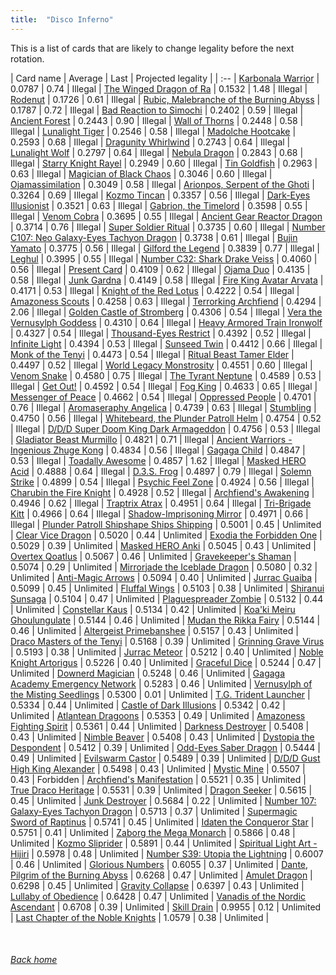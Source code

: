 ```yaml
---
title:  "Disco Inferno"
---
```


This is a list of cards that are likely to change legality before the next rotation.

| Card name | Average | Last | Projected legality |
| :-- |
[Karbonala Warrior](https://db.ygoprodeck.com/card/?search=Karbonala%20Warrior) | 0.0787 | 0.74 | Illegal |
[The Winged Dragon of Ra](https://db.ygoprodeck.com/card/?search=The%20Winged%20Dragon%20of%20Ra) | 0.1532 | 1.48 | Illegal |
[Rodenut](https://db.ygoprodeck.com/card/?search=Rodenut) | 0.1726 | 0.61 | Illegal |
[Rubic, Malebranche of the Burning Abyss](https://db.ygoprodeck.com/card/?search=Rubic,%20Malebranche%20of%20the%20Burning%20Abyss) | 0.1787 | 0.72 | Illegal |
[Bad Reaction to Simochi](https://db.ygoprodeck.com/card/?search=Bad%20Reaction%20to%20Simochi) | 0.2402 | 0.59 | Illegal |
[Ancient Forest](https://db.ygoprodeck.com/card/?search=Ancient%20Forest) | 0.2443 | 0.90 | Illegal |
[Wall of Thorns](https://db.ygoprodeck.com/card/?search=Wall%20of%20Thorns) | 0.2448 | 0.58 | Illegal |
[Lunalight Tiger](https://db.ygoprodeck.com/card/?search=Lunalight%20Tiger) | 0.2546 | 0.58 | Illegal |
[Madolche Hootcake](https://db.ygoprodeck.com/card/?search=Madolche%20Hootcake) | 0.2593 | 0.68 | Illegal |
[Dragunity Whirlwind](https://db.ygoprodeck.com/card/?search=Dragunity%20Whirlwind) | 0.2743 | 0.64 | Illegal |
[Lunalight Wolf](https://db.ygoprodeck.com/card/?search=Lunalight%20Wolf) | 0.2797 | 0.64 | Illegal |
[Nebula Dragon](https://db.ygoprodeck.com/card/?search=Nebula%20Dragon) | 0.2843 | 0.68 | Illegal |
[Starry Knight Rayel](https://db.ygoprodeck.com/card/?search=Starry%20Knight%20Rayel) | 0.2949 | 0.60 | Illegal |
[Tin Goldfish](https://db.ygoprodeck.com/card/?search=Tin%20Goldfish) | 0.2963 | 0.63 | Illegal |
[Magician of Black Chaos](https://db.ygoprodeck.com/card/?search=Magician%20of%20Black%20Chaos) | 0.3046 | 0.60 | Illegal |
[Ojamassimilation](https://db.ygoprodeck.com/card/?search=Ojamassimilation) | 0.3049 | 0.58 | Illegal |
[Arionpos, Serpent of the Ghoti](https://db.ygoprodeck.com/card/?search=Arionpos,%20Serpent%20of%20the%20Ghoti) | 0.3264 | 0.69 | Illegal |
[Kozmo Tincan](https://db.ygoprodeck.com/card/?search=Kozmo%20Tincan) | 0.3357 | 0.56 | Illegal |
[Dark-Eyes Illusionist](https://db.ygoprodeck.com/card/?search=Dark-Eyes%20Illusionist) | 0.3521 | 0.63 | Illegal |
[Gabrion, the Timelord](https://db.ygoprodeck.com/card/?search=Gabrion,%20the%20Timelord) | 0.3598 | 0.55 | Illegal |
[Venom Cobra](https://db.ygoprodeck.com/card/?search=Venom%20Cobra) | 0.3695 | 0.55 | Illegal |
[Ancient Gear Reactor Dragon](https://db.ygoprodeck.com/card/?search=Ancient%20Gear%20Reactor%20Dragon) | 0.3714 | 0.76 | Illegal |
[Super Soldier Ritual](https://db.ygoprodeck.com/card/?search=Super%20Soldier%20Ritual) | 0.3735 | 0.60 | Illegal |
[Number C107: Neo Galaxy-Eyes Tachyon Dragon](https://db.ygoprodeck.com/card/?search=Number%20C107:%20Neo%20Galaxy-Eyes%20Tachyon%20Dragon) | 0.3738 | 0.61 | Illegal |
[Bujin Yamato](https://db.ygoprodeck.com/card/?search=Bujin%20Yamato) | 0.3775 | 0.56 | Illegal |
[Gilford the Legend](https://db.ygoprodeck.com/card/?search=Gilford%20the%20Legend) | 0.3839 | 0.77 | Illegal |
[Leghul](https://db.ygoprodeck.com/card/?search=Leghul) | 0.3995 | 0.55 | Illegal |
[Number C32: Shark Drake Veiss](https://db.ygoprodeck.com/card/?search=Number%20C32:%20Shark%20Drake%20Veiss) | 0.4060 | 0.56 | Illegal |
[Present Card](https://db.ygoprodeck.com/card/?search=Present%20Card) | 0.4109 | 0.62 | Illegal |
[Ojama Duo](https://db.ygoprodeck.com/card/?search=Ojama%20Duo) | 0.4135 | 0.58 | Illegal |
[Junk Gardna](https://db.ygoprodeck.com/card/?search=Junk%20Gardna) | 0.4149 | 0.58 | Illegal |
[Fire King Avatar Arvata](https://db.ygoprodeck.com/card/?search=Fire%20King%20Avatar%20Arvata) | 0.4171 | 0.53 | Illegal |
[Knight of the Red Lotus](https://db.ygoprodeck.com/card/?search=Knight%20of%20the%20Red%20Lotus) | 0.4222 | 0.54 | Illegal |
[Amazoness Scouts](https://db.ygoprodeck.com/card/?search=Amazoness%20Scouts) | 0.4258 | 0.63 | Illegal |
[Terrorking Archfiend](https://db.ygoprodeck.com/card/?search=Terrorking%20Archfiend) | 0.4294 | 2.06 | Illegal |
[Golden Castle of Stromberg](https://db.ygoprodeck.com/card/?search=Golden%20Castle%20of%20Stromberg) | 0.4306 | 0.54 | Illegal |
[Vera the Vernusylph Goddess](https://db.ygoprodeck.com/card/?search=Vera%20the%20Vernusylph%20Goddess) | 0.4310 | 0.64 | Illegal |
[Heavy Armored Train Ironwolf](https://db.ygoprodeck.com/card/?search=Heavy%20Armored%20Train%20Ironwolf) | 0.4327 | 0.54 | Illegal |
[Thousand-Eyes Restrict](https://db.ygoprodeck.com/card/?search=Thousand-Eyes%20Restrict) | 0.4392 | 0.52 | Illegal |
[Infinite Light](https://db.ygoprodeck.com/card/?search=Infinite%20Light) | 0.4394 | 0.53 | Illegal |
[Sunseed Twin](https://db.ygoprodeck.com/card/?search=Sunseed%20Twin) | 0.4412 | 0.66 | Illegal |
[Monk of the Tenyi](https://db.ygoprodeck.com/card/?search=Monk%20of%20the%20Tenyi) | 0.4473 | 0.54 | Illegal |
[Ritual Beast Tamer Elder](https://db.ygoprodeck.com/card/?search=Ritual%20Beast%20Tamer%20Elder) | 0.4497 | 0.52 | Illegal |
[World Legacy Monstrosity](https://db.ygoprodeck.com/card/?search=World%20Legacy%20Monstrosity) | 0.4551 | 0.60 | Illegal |
[Venom Snake](https://db.ygoprodeck.com/card/?search=Venom%20Snake) | 0.4580 | 0.75 | Illegal |
[The Tyrant Neptune](https://db.ygoprodeck.com/card/?search=The%20Tyrant%20Neptune) | 0.4589 | 0.53 | Illegal |
[Get Out!](https://db.ygoprodeck.com/card/?search=Get%20Out!) | 0.4592 | 0.54 | Illegal |
[Fog King](https://db.ygoprodeck.com/card/?search=Fog%20King) | 0.4633 | 0.65 | Illegal |
[Messenger of Peace](https://db.ygoprodeck.com/card/?search=Messenger%20of%20Peace) | 0.4662 | 0.54 | Illegal |
[Oppressed People](https://db.ygoprodeck.com/card/?search=Oppressed%20People) | 0.4701 | 0.76 | Illegal |
[Aromaseraphy Angelica](https://db.ygoprodeck.com/card/?search=Aromaseraphy%20Angelica) | 0.4739 | 0.63 | Illegal |
[Stumbling](https://db.ygoprodeck.com/card/?search=Stumbling) | 0.4750 | 0.56 | Illegal |
[Whitebeard, the Plunder Patroll Helm](https://db.ygoprodeck.com/card/?search=Whitebeard,%20the%20Plunder%20Patroll%20Helm) | 0.4754 | 0.52 | Illegal |
[D/D/D Super Doom King Dark Armageddon](https://db.ygoprodeck.com/card/?search=D/D/D%20Super%20Doom%20King%20Dark%20Armageddon) | 0.4756 | 0.53 | Illegal |
[Gladiator Beast Murmillo](https://db.ygoprodeck.com/card/?search=Gladiator%20Beast%20Murmillo) | 0.4821 | 0.71 | Illegal |
[Ancient Warriors - Ingenious Zhuge Kong](https://db.ygoprodeck.com/card/?search=Ancient%20Warriors%20-%20Ingenious%20Zhuge%20Kong) | 0.4834 | 0.56 | Illegal |
[Gagaga Child](https://db.ygoprodeck.com/card/?search=Gagaga%20Child) | 0.4847 | 0.53 | Illegal |
[Toadally Awesome](https://db.ygoprodeck.com/card/?search=Toadally%20Awesome) | 0.4857 | 1.62 | Illegal |
[Masked HERO Acid](https://db.ygoprodeck.com/card/?search=Masked%20HERO%20Acid) | 0.4888 | 0.64 | Illegal |
[D.3.S. Frog](https://db.ygoprodeck.com/card/?search=D.3.S.%20Frog) | 0.4897 | 0.79 | Illegal |
[Solemn Strike](https://db.ygoprodeck.com/card/?search=Solemn%20Strike) | 0.4899 | 0.54 | Illegal |
[Psychic Feel Zone](https://db.ygoprodeck.com/card/?search=Psychic%20Feel%20Zone) | 0.4924 | 0.56 | Illegal |
[Charubin the Fire Knight](https://db.ygoprodeck.com/card/?search=Charubin%20the%20Fire%20Knight) | 0.4928 | 0.52 | Illegal |
[Archfiend's Awakening](https://db.ygoprodeck.com/card/?search=Archfiend's%20Awakening) | 0.4946 | 0.62 | Illegal |
[Traptrix Atrax](https://db.ygoprodeck.com/card/?search=Traptrix%20Atrax) | 0.4951 | 0.64 | Illegal |
[Tri-Brigade Kitt](https://db.ygoprodeck.com/card/?search=Tri-Brigade%20Kitt) | 0.4966 | 0.64 | Illegal |
[Shadow-Imprisoning Mirror](https://db.ygoprodeck.com/card/?search=Shadow-Imprisoning%20Mirror) | 0.4971 | 0.66 | Illegal |
[Plunder Patroll Shipshape Ships Shipping](https://db.ygoprodeck.com/card/?search=Plunder%20Patroll%20Shipshape%20Ships%20Shipping) | 0.5001 | 0.45 | Unlimited |
[Clear Vice Dragon](https://db.ygoprodeck.com/card/?search=Clear%20Vice%20Dragon) | 0.5020 | 0.44 | Unlimited |
[Exodia the Forbidden One](https://db.ygoprodeck.com/card/?search=Exodia%20the%20Forbidden%20One) | 0.5029 | 0.39 | Unlimited |
[Masked HERO Anki](https://db.ygoprodeck.com/card/?search=Masked%20HERO%20Anki) | 0.5045 | 0.43 | Unlimited |
[Overtex Qoatlus](https://db.ygoprodeck.com/card/?search=Overtex%20Qoatlus) | 0.5067 | 0.46 | Unlimited |
[Gravekeeper's Shaman](https://db.ygoprodeck.com/card/?search=Gravekeeper's%20Shaman) | 0.5074 | 0.29 | Unlimited |
[Mirrorjade the Iceblade Dragon](https://db.ygoprodeck.com/card/?search=Mirrorjade%20the%20Iceblade%20Dragon) | 0.5080 | 0.32 | Unlimited |
[Anti-Magic Arrows](https://db.ygoprodeck.com/card/?search=Anti-Magic%20Arrows) | 0.5094 | 0.40 | Unlimited |
[Jurrac Guaiba](https://db.ygoprodeck.com/card/?search=Jurrac%20Guaiba) | 0.5099 | 0.45 | Unlimited |
[Fluffal Wings](https://db.ygoprodeck.com/card/?search=Fluffal%20Wings) | 0.5103 | 0.38 | Unlimited |
[Shiranui Sunsaga](https://db.ygoprodeck.com/card/?search=Shiranui%20Sunsaga) | 0.5104 | 0.47 | Unlimited |
[Plaguespreader Zombie](https://db.ygoprodeck.com/card/?search=Plaguespreader%20Zombie) | 0.5132 | 0.44 | Unlimited |
[Constellar Kaus](https://db.ygoprodeck.com/card/?search=Constellar%20Kaus) | 0.5134 | 0.42 | Unlimited |
[Koa'ki Meiru Ghoulungulate](https://db.ygoprodeck.com/card/?search=Koa'ki%20Meiru%20Ghoulungulate) | 0.5144 | 0.46 | Unlimited |
[Mudan the Rikka Fairy](https://db.ygoprodeck.com/card/?search=Mudan%20the%20Rikka%20Fairy) | 0.5144 | 0.46 | Unlimited |
[Altergeist Primebanshee](https://db.ygoprodeck.com/card/?search=Altergeist%20Primebanshee) | 0.5157 | 0.43 | Unlimited |
[Draco Masters of the Tenyi](https://db.ygoprodeck.com/card/?search=Draco%20Masters%20of%20the%20Tenyi) | 0.5168 | 0.39 | Unlimited |
[Grinning Grave Virus](https://db.ygoprodeck.com/card/?search=Grinning%20Grave%20Virus) | 0.5193 | 0.38 | Unlimited |
[Jurrac Meteor](https://db.ygoprodeck.com/card/?search=Jurrac%20Meteor) | 0.5212 | 0.40 | Unlimited |
[Noble Knight Artorigus](https://db.ygoprodeck.com/card/?search=Noble%20Knight%20Artorigus) | 0.5226 | 0.40 | Unlimited |
[Graceful Dice](https://db.ygoprodeck.com/card/?search=Graceful%20Dice) | 0.5244 | 0.47 | Unlimited |
[Downerd Magician](https://db.ygoprodeck.com/card/?search=Downerd%20Magician) | 0.5248 | 0.46 | Unlimited |
[Gagaga Academy Emergency Network](https://db.ygoprodeck.com/card/?search=Gagaga%20Academy%20Emergency%20Network) | 0.5283 | 0.46 | Unlimited |
[Vernusylph of the Misting Seedlings](https://db.ygoprodeck.com/card/?search=Vernusylph%20of%20the%20Misting%20Seedlings) | 0.5300 | 0.01 | Unlimited |
[T.G. Trident Launcher](https://db.ygoprodeck.com/card/?search=T.G.%20Trident%20Launcher) | 0.5334 | 0.44 | Unlimited |
[Castle of Dark Illusions](https://db.ygoprodeck.com/card/?search=Castle%20of%20Dark%20Illusions) | 0.5342 | 0.42 | Unlimited |
[Atlantean Dragoons](https://db.ygoprodeck.com/card/?search=Atlantean%20Dragoons) | 0.5353 | 0.49 | Unlimited |
[Amazoness Fighting Spirit](https://db.ygoprodeck.com/card/?search=Amazoness%20Fighting%20Spirit) | 0.5361 | 0.44 | Unlimited |
[Darkness Destroyer](https://db.ygoprodeck.com/card/?search=Darkness%20Destroyer) | 0.5408 | 0.43 | Unlimited |
[Nimble Beaver](https://db.ygoprodeck.com/card/?search=Nimble%20Beaver) | 0.5408 | 0.43 | Unlimited |
[Dystopia the Despondent](https://db.ygoprodeck.com/card/?search=Dystopia%20the%20Despondent) | 0.5412 | 0.39 | Unlimited |
[Odd-Eyes Saber Dragon](https://db.ygoprodeck.com/card/?search=Odd-Eyes%20Saber%20Dragon) | 0.5444 | 0.49 | Unlimited |
[Evilswarm Castor](https://db.ygoprodeck.com/card/?search=Evilswarm%20Castor) | 0.5489 | 0.39 | Unlimited |
[D/D/D Gust High King Alexander](https://db.ygoprodeck.com/card/?search=D/D/D%20Gust%20High%20King%20Alexander) | 0.5498 | 0.43 | Unlimited |
[Mystic Mine](https://db.ygoprodeck.com/card/?search=Mystic%20Mine) | 0.5507 | 0.43 | Forbidden |
[Archfiend's Manifestation](https://db.ygoprodeck.com/card/?search=Archfiend's%20Manifestation) | 0.5521 | 0.35 | Unlimited |
[True Draco Heritage](https://db.ygoprodeck.com/card/?search=True%20Draco%20Heritage) | 0.5531 | 0.39 | Unlimited |
[Dragon Seeker](https://db.ygoprodeck.com/card/?search=Dragon%20Seeker) | 0.5615 | 0.45 | Unlimited |
[Junk Destroyer](https://db.ygoprodeck.com/card/?search=Junk%20Destroyer) | 0.5684 | 0.22 | Unlimited |
[Number 107: Galaxy-Eyes Tachyon Dragon](https://db.ygoprodeck.com/card/?search=Number%20107:%20Galaxy-Eyes%20Tachyon%20Dragon) | 0.5713 | 0.37 | Unlimited |
[Supermagic Sword of Raptinus](https://db.ygoprodeck.com/card/?search=Supermagic%20Sword%20of%20Raptinus) | 0.5741 | 0.45 | Unlimited |
[Idaten the Conqueror Star](https://db.ygoprodeck.com/card/?search=Idaten%20the%20Conqueror%20Star) | 0.5751 | 0.41 | Unlimited |
[Zaborg the Mega Monarch](https://db.ygoprodeck.com/card/?search=Zaborg%20the%20Mega%20Monarch) | 0.5866 | 0.48 | Unlimited |
[Kozmo Sliprider](https://db.ygoprodeck.com/card/?search=Kozmo%20Sliprider) | 0.5891 | 0.44 | Unlimited |
[Spiritual Light Art - Hijiri](https://db.ygoprodeck.com/card/?search=Spiritual%20Light%20Art%20-%20Hijiri) | 0.5978 | 0.48 | Unlimited |
[Number S39: Utopia the Lightning](https://db.ygoprodeck.com/card/?search=Number%20S39:%20Utopia%20the%20Lightning) | 0.6007 | 0.46 | Unlimited |
[Glorious Numbers](https://db.ygoprodeck.com/card/?search=Glorious%20Numbers) | 0.6055 | 0.37 | Unlimited |
[Dante, Pilgrim of the Burning Abyss](https://db.ygoprodeck.com/card/?search=Dante,%20Pilgrim%20of%20the%20Burning%20Abyss) | 0.6268 | 0.47 | Unlimited |
[Amulet Dragon](https://db.ygoprodeck.com/card/?search=Amulet%20Dragon) | 0.6298 | 0.45 | Unlimited |
[Gravity Collapse](https://db.ygoprodeck.com/card/?search=Gravity%20Collapse) | 0.6397 | 0.43 | Unlimited |
[Lullaby of Obedience](https://db.ygoprodeck.com/card/?search=Lullaby%20of%20Obedience) | 0.6428 | 0.47 | Unlimited |
[Vanadis of the Nordic Ascendant](https://db.ygoprodeck.com/card/?search=Vanadis%20of%20the%20Nordic%20Ascendant) | 0.6708 | 0.39 | Unlimited |
[Skill Drain](https://db.ygoprodeck.com/card/?search=Skill%20Drain) | 0.9955 | 0.12 | Unlimited |
[Last Chapter of the Noble Knights](https://db.ygoprodeck.com/card/?search=Last%20Chapter%20of%20the%20Noble%20Knights) | 1.0579 | 0.38 | Unlimited |

<br>

###### [Back home](index)